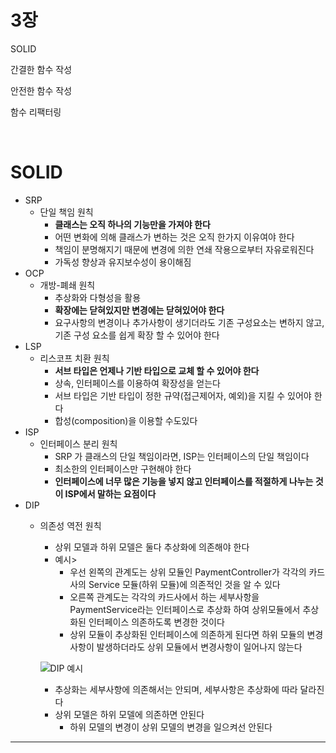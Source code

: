 # 3장

SOLID

간결한 함수 작성

안전한 함수 작성

함수 리팩터링

<br>

# SOLID

- SRP
    - 단일 책임 원칙
        - **클래스는 오직 하나의 기능만을 가져야 한다**
        - 어떤 변화에 의해 클래스가 변하는 것은 오직 한가지 이유여야 한다
        - 책임이 분명해지기 때문에 변경에 의한 연쇄 작용으로부터 자유로워진다
        - 가독성 향상과 유지보수성이 용이해짐
- OCP
    - 개방-폐쇄 원칙
        - 추상화와 다형성을 활용
        - **확장에는 닫혀있지만 변경에는 닫혀있어야 한다**
        - 요구사항의 변경이나 추가사항이 생기더라도 기존 구성요소는 변하지 않고, 기존 구성 요소를 쉽게 확장 할 수 있어야 한다
- LSP
    - 리스코프 치환 원칙
        - **서브 타입은 언제나 기반 타입으로 교체 할 수 있어야 한다**
        - 상속, 인터페이스를 이용하여 확장성을 얻는다
        - 서브 타입은 기반 타입이 정한 규약(접근제어자, 예외)을 지킬 수 있어야 한다
        - 합성(composition)을 이용할 수도있다
- ISP
    - 인터페이스 분리 원칙
        - SRP 가 클래스의 단일 책임이라면, ISP는 인터페이스의 단일 책임이다
        - 최소한의 인터페이스만 구현해야 한다
        - **인터페이스에 너무 많은 기능을 넣지 않고 인터페이스를 적절하게 나누는 것이 ISP에서 말하는 요점이다**
- DIP
    - 의존성 역전 원칙
        - 상위 모델과 하위 모델은 둘다 추상화에 의존해야 한다
        - 예시>
            - 우선 왼쪽의 관계도는 상위 모듈인 PaymentController가 각각의 카드사의 Service 모듈(하위 모듈)에 의존적인 것을 알 수 있다
            - 오른쪽 관계도는 각각의 카드사에서 하는 세부사항을 PaymentService라는 인터페이스로 추상화 하여 상위모듈에서 추상화된 인터페이스 의존하도록 변경한 것이다
            - 상위 모듈이 추상화된 인터페이스에 의존하게 된다면 하위 모듈의 변경사항이 발생하더라도 상위 모듈에서 변경사항이 일어나지 않는다

      ![DIP 예시](https://user-images.githubusercontent.com/23889744/148251123-aab15aa9-f073-4591-bb33-425d5882ef3d.png)

        - 추상화는 세부사항에 의존해서는 안되며, 세부사항은 추상화에 따라 달라진다
        - 상위 모델은 하위 모델에 의존하면 안된다
            - 하위 모델의 변경이 상위 모델의 변경을 일으켜선 안된다
            
---
